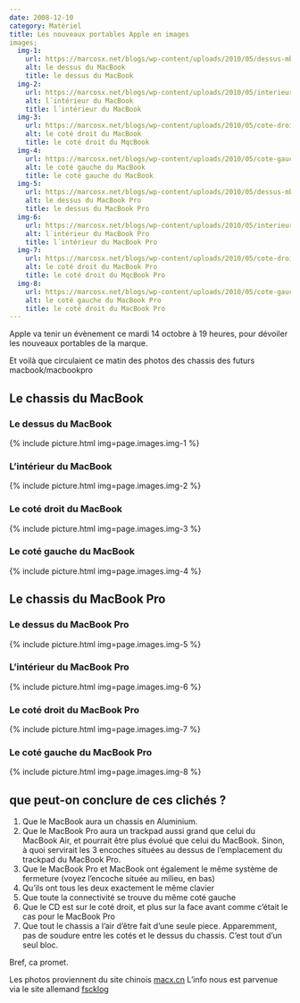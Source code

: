 ```yaml
---
date: 2008-12-10
category: Matériel
title: Les nouveaux portables Apple en images
images;
  img-1:
    url: https://marcosx.net/blogs/wp-content/uploads/2010/05/dessus-mb.jpg
    alt: le dessus du MacBook
    title: le dessus du MacBook
  img-2:
    url: https://marcosx.net/blogs/wp-content/uploads/2010/05/interieur-mb.jpg
    alt: l´intérieur du MacBook
    title: l´intérieur du MacBook
  img-3:
    url: https://marcosx.net/blogs/wp-content/uploads/2010/05/cote-droit-mb.jpg
    alt: le coté droit du MacBook
    title: le coté droit du MqcBook
  img-4:
    url: https://marcosx.net/blogs/wp-content/uploads/2010/05/cote-gauche-mb.jpg
    alt: le coté gauche du MacBook
    title: le coté gauche du MacBook 
  img-5:
    url: https://marcosx.net/blogs/wp-content/uploads/2010/05/dessus-mbp.jpg
    alt: le dessus du MacBook Pro
    title: le dessus du MacBook Pro
  img-6: 
    url: https://marcosx.net/blogs/wp-content/uploads/2010/05/interieur-mbp.jpg
    alt: l´intérieur du MacBook Pro
    title: l´intérieur du MacBook Pro
  img-7:
    url: https://marcosx.net/blogs/wp-content/uploads/2010/05/cote-droit-mbp.jpg
    alt: le coté droit du MacBook Pro
    title: le coté droit du MqcBook Pro
  img-8:
    url: https://marcosx.net/blogs/wp-content/uploads/2010/05/cote-gauche-mbp.jpg
    alt: le coté gauche du MacBook Pro
    title: le coté droit du MacBook Pro
---
```

Apple va tenir un évènement ce mardi 14 octobre à 19 heures, pour dévoiler les nouveaux portables de la marque.

Et voilà que circulaient ce matin des photos des chassis des futurs macbook/macbookpro

## Le chassis du MacBook

### Le dessus du MacBook

{% include picture.html img=page.images.img-1 %}

### L’intérieur du MacBook

{% include picture.html img=page.images.img-2 %}

### Le coté droit du MacBook

{% include picture.html img=page.images.img-3 %}

### Le coté gauche du MacBook

{% include picture.html img=page.images.img-4 %}

## Le chassis du MacBook Pro

### Le dessus du MacBook Pro

{% include picture.html img=page.images.img-5 %}

### L’intérieur du MacBook Pro

{% include picture.html img=page.images.img-6 %}

### Le coté droit du MacBook Pro

{% include picture.html img=page.images.img-7 %}

### Le coté gauche du MacBook Pro

{% include picture.html img=page.images.img-8 %}

## que peut-on conclure de ces clichés ?

1. Que le MacBook aura un chassis en Aluminium.
2. Que le MacBook Pro aura un trackpad aussi grand que celui du MacBook Air, et pourrait être plus évolué que celui du MacBook. Sinon, à quoi servirait les 3 encoches situées au dessus de l’emplacement du trackpad du MacBook Pro.
3. Que le MacBook Pro et MacBook ont également le même système de fermeture (voyez l’encoche située au milieu, en bas)
4. Qu’ils ont tous les deux exactement le même clavier
5. Que toute la connectivité se trouve du même coté gauche
6. Que le CD est sur le coté droit, et plus sur la face avant comme c’était le cas pour le MacBook Pro
7. Que tout le chassis a l’air d’être fait d’une seule piece. Apparemment, pas de soudure entre les cotés et le dessus du chassis. C’est tout d’un seul bloc.

Bref, ca promet.

Les photos proviennent du site chinois [macx.cn](https://web.archive.org/web/20210728064227/http://www.macx.cn/a/a4000I695495.htm)
L’info nous est parvenue via le site allemand [fscklog](https://web.archive.org/web/20210728064227/http://www.fscklog.com/2008/10/weitere-klare-f.html)
